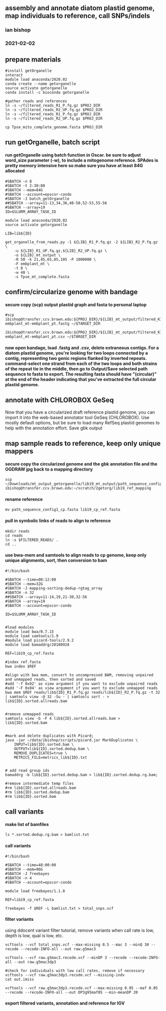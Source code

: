 ## assembly and annotate diatom plastid genome, map individuals to reference, call SNPs/indels
### ian bishop
### 2021-02-02

## prepare materials

```
#install getOrganelle
interact
module load anaconda/2020.02
conda create --name getorganelle
source activate getorganelle
conda install -c bioconda getorganelle

#gather reads and references
ln -s ~/filtered_reads_R1_P.fq.gz $PROJ_DIR
ln -s ~/filtered_reads_R2_UP.fq.gz $PROJ_DIR
ln -s ~/filtered_reads_R1_P.fq.gz $PROJ_DIR
ln -s ~/filtered_reads_R2_UP.fq.gz $PROJ_DIR

cp Tpse_mito_complete_genome.fasta $PROJ_DIR
```

## run getOrganelle, batch script

#### run getOrganelle using batch function in Oscar. be sure to adjust word_size parameter (-w), to include a mitogenome reference. SPAdes is pretty memory intensive here so make sure you have at least 84G allocated

```
#SBATCH -n 8
#SBATCH -t 2:30:00
#SBATCH --mem=84G
#SBATCH --account=epscor-condo
#SBATCH -J batch_getOrganelle
##SBATCH --array=11-13,34,36,48-50,52-53,55-56
#SBATCH --array=19
ID=$SLURM_ARRAY_TASK_ID

module load anaconda/2020.02
source activate getorganelle

LIB=lib${ID}

get_organelle_from_reads.py -1 ${LIB}_R1_P.fq.gz -2 ${LIB}_R2_P.fq.gz \
	-u ${LIB}_R1_UP.fq.gz,${LIB}_R2_UP.fq.gz \
	-o ${LIB}_mt_output \
	-R 50 -k 21,45,65,85,105 -P 1000000 \
	-F embplant_mt \
	-t 8 \
	-w 40 \
	-s Tpse_mt_complete.fasta
```

## confirm/circularize genome with bandage

#### secure copy (scp) output plastid graph and fasta to personal laptop

```
#scp ibishop@transfer.ccv.brown.edu:${PROJ_DIR}/${LIB}_mt_output/filtered_K105.assembly_graph.fastg.extend-embplant_mt-embplant_pt.fastg ~/$TARGET_DIR

ibishop@transfer.ccv.brown.edu:${PROJ_DIR}/${LIB}_mt_output/filtered_K105.assembly_graph.fastg.extend-embplant_mt-embplant_pt.csv ~/$TARGET_DIR
```

#### now open bandage, load .fastg and .csv, delete extraneous contigs. For a diatom plastid genome, you're looking for two loops connected by a contig, representing two genic regions flanked by inverted repeats. command-select one strand from each of the two loops and both strains of the repeat tie in the middle, then go to Output/Save selected path sequence to fasta to export. The resulting fasta should have "(circular)" at the end of the header indicating that you've extracted the full circular plastid genome.

## annotate with CHLOROBOX GeSeq

Now that you have a circularized draft reference plastid genome, you can import it into the web-based annotator tool GeSeq (CHLOROBOX). Use mostly default options, but be sure to load many RefSeq plastid genomes to help with the annotation effort. Save gbk output

## map sample reads to reference, keep only unique mappers

#### secure copy the circularized genome and the gbk annotation file and the OGDRAW jpg back to a mapping directory

```
scp ~/Downloads/mt_output_getorganelle/lib19_mt_output/path_sequence_config1_cp.fasta ibishop@transfer.ccv.brown.edu:~/scratch/2getorg/lib19_ref_mapping
```

#### rename reference
```
mv path_sequence_config1_cp.fasta lib19_cp_ref.fasta
```

#### pull in symbolic links of reads to align to reference
```
mkdir reads
cd reads
ln -s $FILTERED_READS/ .
cd ..
```

#### use bwa-mem and samtools to align reads to cp genome, keep only unique alignments, sort, then conversion to bam

```
#!/bin/bash

#SBATCH --time=00:12:00
#SBATCH --mem=32G
#SBATCH -J mapping-sorting-dedup-rgtag_array
#SBATCH -n 32
##SBATCH --array=11-14,19,21-30,32-56
#SBATCH --array=19
#SBATCH --account=epscor-condo

ID=$SLURM_ARRAY_TASK_ID


#load modules
module load bwa/0.7.15
module load samtools/1.9
#module load picard-tools/2.9.2 
module load bamaddrg/20180928

REF=lib19_cp_ref.fasta

#index ref.fasta
bwa index $REF

#align with bwa mem, convert to uncompressed BAM, removing unpaired and unmapped reads, then sorted and saved
#add '-f 0x02' as view argument if you want to exclude unpaired reads
#add '-F 0x04' as view argument if you want to exclude unmapped reads
bwa mem $REF reads/lib${ID}_R1_P.fq.gz reads/lib${ID}_R2_P.fq.gz -t 32 | samtools view -@ 32 -Su - | samtools sort - > lib${ID}.sorted.allreads.bam


#remove unmapped reads
samtools view -b -F 4 lib${ID}.sorted.allreads.bam > lib${ID}.sorted.bam


#mark and delete duplicates with Picard;
java -jar ~/data/ibishop/scripts/picard.jar MarkDuplicates \
	INPUT=lib${ID}.sorted.bam \
	OUTPUT=lib${ID}.sorted.dedup.bam \
	REMOVE_DUPLICATES=true \
	METRICS_FILE=metrics_lib${ID}.txt


# add read group ids
bamaddrg -b lib${ID}.sorted.dedup.bam > lib${ID}.sorted.dedup.rg.bam;

#remove intermediate temp files
#rm lib${ID}.sorted.allreads.bam
#rm lib${ID}.sorted.dedup.bam
#rm lib${ID}.sorted.bam
```

## call variants

#### make list of bamfiles
```
ls *.sorted.dedup.rg.bam > bamlist.txt
```

#### call variants

```
#!/bin/bash

#SBATCH --time=48:00:00
#SBATCH --mem=96G
#SBATCH -J freebayes
#SBATCH -n 4
#SBATCH --account=epscor-condo

module load freebayes/1.1.0 

REF=lib19_cp_ref.fasta

freebayes -f $REF -L bamlist.txt > total_snps.vcf
```

#### filter variants

using ddocent variant filter tutorial, remove variants when call rate is low, depth is low, qual is low, etc.

```
vcftools --vcf total_snps.vcf --max-missing 0.5 --mac 3 --minQ 30 --recode --recode-INFO-all --out raw.g5mac3

vcftools --vcf raw.g5mac3.recode.vcf --minDP 3 --recode --recode-INFO-all --out raw.g5mac3dp3

#check for individuals with low call rates, remove if necessary
vcftools --vcf raw.g5mac3dp3.recode.vcf --missing-indv
cat out.imiss

vcftools --vcf raw.g5mac3dp3.recode.vcf --max-missing 0.95 --maf 0.05 --recode --recode-INFO-all --out DP3g95maf05 --min-meanDP 20
```

#### export filtered variants, annotation and reference for IGV


































